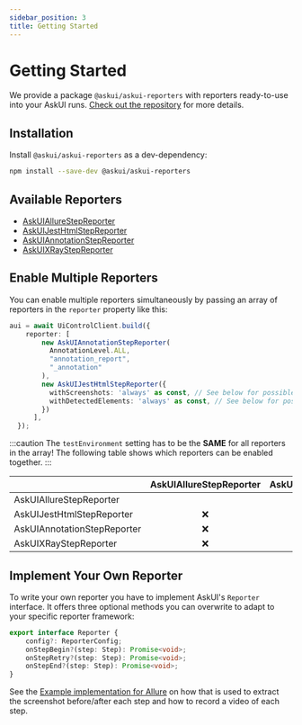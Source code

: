 ```yaml
---
sidebar_position: 3
title: Getting Started
---
```


# Getting Started

We provide a package `@askui/askui-reporters` with reporters ready-to-use into your AskUI runs. [Check out the repository](https://github.com/askui/askui-reporters) for more details.

## Installation
Install `@askui/askui-reporters` as a dev-dependency:

```bash
npm install --save-dev @askui/askui-reporters
```

## Available Reporters

* [AskUIAllureStepReporter](allure-reporting.md)
* [AskUIJestHtmlStepReporter](html-reporting.md)
* [AskUIAnnotationStepReporter](annotation-reporting.md)
* [AskUIXRayStepReporter](xray-reporting.md)

## Enable Multiple Reporters
You can enable multiple reporters simultaneously by passing an array of reporters in the `reporter` property like this:

```typescript
aui = await UiControlClient.build({
    reporter: [
        new AskUIAnnotationStepReporter(
          AnnotationLevel.ALL,
          "annotation_report",
          "_annotation"
        ),
        new AskUIJestHtmlStepReporter({
          withScreenshots: 'always' as const, // See below for possible values
          withDetectedElements: 'always' as const, // See below for possible values
        })
      ],
  });
```

:::caution
 The `testEnvironment` setting has to be the __SAME__ for all reporters in the array! The following table shows which reporters can be enabled together.
:::

|                             | AskUIAllureStepReporter | AskUIJestHtmlStepReporter | AskUIAnnotationStepReporter | AskUIXRayStepReporter       |
| --------------------------- | :---------------------: | :-----------------------: | :-------------------------: | :-------------------------: |
| AskUIAllureStepReporter     |                         |          ❌               |               ❌             |              ❌             |
| AskUIJestHtmlStepReporter   |         ❌              |                           |               ✅             |              ✅             |
| AskUIAnnotationStepReporter |         ❌              |          ✅                |                             |              ✅             |
| AskUIXRayStepReporter       |         ❌              |          ✅                |              ✅             |                             |

## Implement Your Own Reporter
To write your own reporter you have to implement AskUI's `Reporter` interface. It offers three optional methods you can overwrite to adapt to your specific reporter framework:

```typescript
export interface Reporter {
    config?: ReporterConfig;
    onStepBegin?(step: Step): Promise<void>;
    onStepRetry?(step: Step): Promise<void>;
    onStepEnd?(step: Step): Promise<void>;
}
```

See the [Example implementation for Allure](https://github.com/askui/askui-reporters/blob/main/src/allure/askui-allure-step-reporter.ts) on how that is used to extract the screenshot before/after each step and how to record a video of each step.
